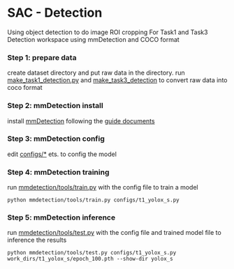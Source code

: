 # SAC - Detection

Using object detection to do image ROI cropping For Task1 and Task3
Detection workspace using mmDetection and COCO format

### Step 1: prepare data

create dataset directory and put raw data in the directory.
run [make_task1_detection.py](../data/make_task1_detection.py) and [make_task3_detection](../data/make_task3_detection.py) to convert raw data into coco format

### Step 2: mmDetection install

install [mmDetection](https://github.com/open-mmlab/mmdetection) following the [guide documents](https://mmdetection.readthedocs.io/zh-cn/latest/get_started.html)

### Step 3: mmDetection config

edit [configs/*](configs/t1_yolox_s.py) ets. to config the model

### Step 4: mmDetection training

run [mmdetection/tools/train.py](mmdetection/tools/train.py) with the config file to train a model
```
python mmdetection/tools/train.py configs/t1_yolox_s.py
```

### Step 5: mmDetection inference

run [mmdetection/tools/test.py](mmdetection/tools/test.py) with the config file and trained model file to inference the results
```
python mmdetection/tools/test.py configs/t1_yolox_s.py work_dirs/t1_yolox_s/epoch_100.pth --show-dir yolox_s
```
